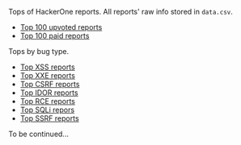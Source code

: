 Tops of HackerOne reports. All reports' raw info stored in `data.csv`.

- [Top 100 upvoted reports](TOP100UPVOTED.md)
- [Top 100 paid reports](TOP100PAID.md)

Tops by bug type.

- [Top XSS reports](TOPXSS.md)
- [Top XXE reports](TOPXXE.md)
- [Top CSRF reports](TOPCSRF.md)
- [Top IDOR reports](TOPIDOR.md)
- [Top RCE reports](TOPRCE.md)
- [Top SQLi repors](TOPSQLI.md)
- [Top SSRF reports](TOPSSRF.md)

To be continued...
